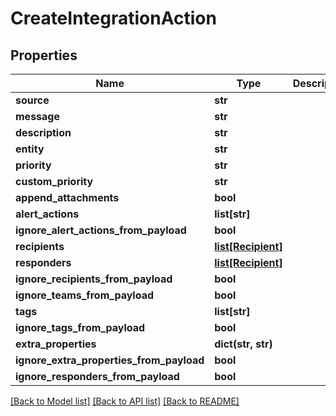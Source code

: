 # CreateIntegrationAction

## Properties
Name | Type | Description | Notes
------------ | ------------- | ------------- | -------------
**source** | **str** |  | [optional] 
**message** | **str** |  | [optional] 
**description** | **str** |  | [optional] 
**entity** | **str** |  | [optional] 
**priority** | **str** |  | [optional] 
**custom_priority** | **str** |  | [optional] 
**append_attachments** | **bool** |  | [optional] 
**alert_actions** | **list[str]** |  | [optional] 
**ignore_alert_actions_from_payload** | **bool** |  | [optional] 
**recipients** | [**list[Recipient]**](Recipient.md) |  | [optional] 
**responders** | [**list[Recipient]**](Recipient.md) |  | [optional] 
**ignore_recipients_from_payload** | **bool** |  | [optional] 
**ignore_teams_from_payload** | **bool** |  | [optional] 
**tags** | **list[str]** |  | [optional] 
**ignore_tags_from_payload** | **bool** |  | [optional] 
**extra_properties** | **dict(str, str)** |  | [optional] 
**ignore_extra_properties_from_payload** | **bool** |  | [optional] 
**ignore_responders_from_payload** | **bool** |  | [optional] 

[[Back to Model list]](../README.md#documentation-for-models) [[Back to API list]](../README.md#documentation-for-api-endpoints) [[Back to README]](../README.md)


